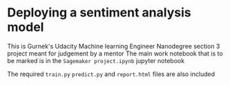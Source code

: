 # Deploying a sentiment analysis model

This is Gurnek's Udacity Machine learning Engineer Nanodegree section 3 project meant for judgement by a mentor
The main work notebook that is to be marked is in the `Sagemaker project.ipynb` jupyter notebook

The required `train.py`  `predict.py` and `report.html` files are also included
